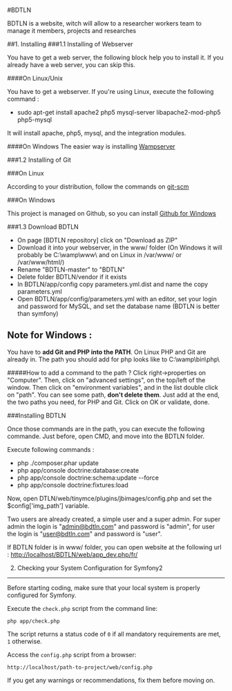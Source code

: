 #BDTLN

BDTLN is a website, witch will allow to a researcher workers team to manage it members, projects and researches

##1. Installing
###1.1 Installing of Webserver

You have to get a web server, the following block help you to install it. If you already have a web server, you can skip this.

####On Linux/Unix

You have to get a webserver. If you're using Linux, execute the following command :
 * sudo apt-get install apache2 php5 mysql-server libapache2-mod-php5 php5-mysql

It will install apache, php5, mysql, and the integration modules.

####On Windows
The easier way is installing [Wampserver](http://wampserver.com)


###1.2 Installing of Git

###On Linux

According to your distribution, follow the commands on [git-scm](https://git-scm.herokuapp.com/download/linux)

###On Windows

This project is managed on Github, so you can install [Github for Windows](https://windows.github.com/)

###1.3 Download BDTLN

 * On page [BDTLN repository] click on "Download as ZIP"
 * Download it into your webserver, in the www/ folder
   (On Windows it will probably be C:\wamp\www\ and on Linux in /var/www/ or /var/www/html/)
 * Rename "BDTLN-master" to "BDTLN"
 * Delete folder BDTLN/vendor if it exists
 * In BDTLN/app/config copy parameters.yml.dist and name the copy parameters.yml
 * Open BDTLN/app/config/parameters.yml with an editor, set your login and password for MySQL, and set the database name (BDTLN is better than symfony)

Note for Windows :
-----------------
You have to **add Git and PHP into the PATH**. On Linux PHP and Git are already in.
The path you should add for php looks like to C:\wamp\bin\php<version>\

#####How to add a command to the path ?
Click right->properties on "Computer". Then, click on "advanced settings", on the top/left of the window. Then click on "environment variables", and in the list double click on "path". You can see some path, **don't delete them**. Just add at the end, the two paths you need, for PHP and Git.
Click on OK or validate, done.

###Installing BDTLN

Once those commands are in the path, you can execute the following commande.
Just before, open CMD, and move into the BDTLN folder.

Execute following commands :
+ php ./composer.phar update
+ php app/console doctrine:database:create
+ php app/console doctrine:schema:update --force
+ php app/console doctrine:fixtures:load

Now, open DTLN/web/tinymce/plugins/jbimages/config.php and set the $config['img_path'] variable.


Two users are already created, a simple user and a super admin.
For super admin the login is "admin@bdtln.com" and password is "admin", for user the login is "user@bdtln.com" and password is "user".

If BDTLN folder is in www/ folder, you can open website at the following url :
[http://localhost/BDTLN/web/app_dev.php/fr/](http://localhost/BDTLN/web/app_dev.php/fr/)


2) Checking your System Configuration for Symfony2
---------------------------------------------------

Before starting coding, make sure that your local system is properly
configured for Symfony.

Execute the `check.php` script from the command line:

    php app/check.php

The script returns a status code of `0` if all mandatory requirements are met,
`1` otherwise.

Access the `config.php` script from a browser:

    http://localhost/path-to-project/web/config.php

If you get any warnings or recommendations, fix them before moving on.
